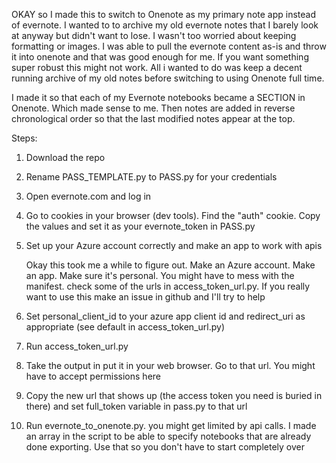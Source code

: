 OKAY so I made this to switch to Onenote as my primary note app instead of evernote. I wanted to to archive my old evernote notes that I barely look at anyway but didn't want to lose. I wasn't too worried about keeping formatting or images. I was able to pull the evernote content as-is and throw it into onenote and that was good enough for me. If you want something super robust this might not work. All i wanted to do was keep a decent running archive of my old notes before switching to using Onenote full time.

I made it so that each of my Evernote notebooks became a SECTION in Onenote. Which made sense to me. Then notes are added in reverse chronological order so that the last modified notes appear at the top.

Steps:
1. Download the repo
2. Rename PASS_TEMPLATE.py to PASS.py for your credentials
3. Open evernote.com and log in 
4. Go to cookies in your browser (dev tools). Find the "auth" cookie. Copy the values and set it as your evernote_token in PASS.py
5. Set up your Azure account correctly and make an app to work with apis
    
    Okay this took me a while to figure out. Make an Azure account. Make an app. Make sure it's personal. You might have to mess with the manifest. check some of the urls in access_token_url.py. If you really want to use this make an issue in github and I'll try to help
6. Set personal_client_id to your azure app client id and redirect_uri as appropriate (see default in access_token_url.py)
7. Run access_token_url.py
8. Take the output in put it in your web browser. Go to that url. You might have to accept permissions here
9. Copy the new url that shows up (the access token you need is buried in there) and set full_token variable in pass.py to that url
10. Run evernote_to_onenote.py. you might get limited by api calls. I made an array in the script to be able to specify notebooks that are already done exporting. Use that so you don't have to start completely over